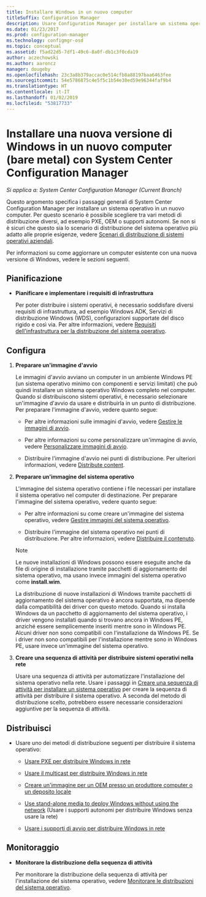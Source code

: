 ```yaml
---
title: Installare Windows in un nuovo computer
titleSuffix: Configuration Manager
description: Usare Configuration Manager per installare un sistema operativo in un nuovo computer (bare metal) tramite PXE, OEM o supporti autonomi.
ms.date: 01/23/2017
ms.prod: configuration-manager
ms.technology: configmgr-osd
ms.topic: conceptual
ms.assetid: f5ad22d5-7df1-49c6-8a0f-db1c3f0cda19
author: aczechowski
ms.author: aaroncz
manager: dougeby
ms.openlocfilehash: 23c3a8b379accac0e514cfb8a88197baa6463fee
ms.sourcegitcommit: 54e5786875c4e5f5c1b54e38ed59e96344faf9b4
ms.translationtype: HT
ms.contentlocale: it-IT
ms.lasthandoff: 01/02/2019
ms.locfileid: "53817733"
---
```

# <a name="install-a-new-version-of-windows-on-a-new-computer-bare-metal-with-system-center-configuration-manager"></a>Installare una nuova versione di Windows in un nuovo computer (bare metal) con System Center Configuration Manager

*Si applica a: System Center Configuration Manager (Current Branch)*

Questo argomento specifica i passaggi generali di System Center Configuration Manager per installare un sistema operativo in un nuovo computer. Per questo scenario è possibile scegliere tra vari metodi di distribuzione diversi, ad esempio PXE, OEM o supporti autonomi. Se non si è sicuri che questo sia lo scenario di distribuzione del sistema operativo più adatto alle proprie esigenze, vedere [Scenari di distribuzione di sistemi operativi aziendali](scenarios-to-deploy-enterprise-operating-systems.md).  

Per informazioni su come aggiornare un computer esistente con una nuova versione di Windows, vedere le sezioni seguenti.  

##  <a name="BKMK_Plan"></a> Pianificazione  

-   **Pianificare e implementare i requisiti di infrastruttura**  

     Per poter distribuire i sistemi operativi, è necessario soddisfare diversi requisiti di infrastruttura, ad esempio Windows ADK, Servizi di distribuzione Windows (WDS), configurazioni supportate del disco rigido e così via. Per altre informazioni, vedere [Requisiti dell'infrastruttura per la distribuzione del sistema operativo](../plan-design/infrastructure-requirements-for-operating-system-deployment.md).

##  <a name="BKMK_Configure"></a> Configura  

1.  **Preparare un'immagine d'avvio**  

     Le immagini d'avvio avviano un computer in un ambiente Windows PE (un sistema operativo minimo con componenti e servizi limitati) che può quindi installare un sistema operativo Windows completo nel computer.   Quando si distribuiscono sistemi operativi, è necessario selezionare un'immagine d'avvio da usare e distribuirla in un punto di distribuzione. Per preparare l'immagine d'avvio, vedere quanto segue:  

    -   Per altre informazioni sulle immagini d'avvio, vedere [Gestire le immagini di avvio](../get-started/manage-boot-images.md).  

    -   Per altre informazioni su come personalizzare un'immagine di avvio, vedere [Personalizzare immagini di avvio](../get-started/customize-boot-images.md).  

    -   Distribuire l'immagine d'avvio nei punti di distribuzione. Per ulteriori informazioni, vedere [Distribute content](../../core/servers/deploy/configure/deploy-and-manage-content.md#bkmk_distribute).  

2.  **Preparare un'immagine del sistema operativo**  

     L'immagine del sistema operativo contiene i file necessari per installare il sistema operativo nel computer di destinazione. Per preparare l'immagine del sistema operativo, vedere quanto segue:  

    -   Per altre informazioni su come creare un'immagine del sistema operativo, vedere [Gestire immagini del sistema operativo](../get-started/manage-operating-system-images.md).

    -   Distribuire l'immagine del sistema operativo nei punti di distribuzione. Per altre informazioni, vedere [Distribuire il contenuto](../../core/servers/deploy/configure/deploy-and-manage-content.md#bkmk_distribute).  

    > [!NOTE]
    > Le nuove installazioni di Windows possono essere eseguite anche da file di origine di installazione tramite pacchetti di aggiornamento del sistema operativo, ma usano invece immagini del sistema operativo come **install.wim**.
    >
    > La distribuzione di nuove installazioni di Windows tramite pacchetti di aggiornamento del sistema operativo è ancora supportata, ma dipende dalla compatibilità dei driver con questo metodo. Quando si installa Windows da un pacchetto di aggiornamento del sistema operativo, i driver vengono installati quando si trovano ancora in Windows PE, anziché essere semplicemente inseriti mentre sono in Windows PE. Alcuni driver non sono compatibili con l'installazione da Windows PE. Se i driver non sono compatibili per l'installazione mentre sono in Windows PE, usare invece un'immagine del sistema operativo.  

3.  **Creare una sequenza di attività per distribuire sistemi operativi nella rete**  

     Usare una sequenza di attività per automatizzare l'installazione del sistema operativo nella rete. Usare i passaggi in [Creare una sequenza di attività per installare un sistema operativo](create-a-task-sequence-to-install-an-operating-system.md) per creare la sequenza di attività per distribuire il sistema operativo. A seconda del metodo di distribuzione scelto, potrebbero essere necessarie considerazioni aggiuntive per la sequenza di attività.  

##  <a name="BKMK_Deploy"></a> Distribuisci  

-   Usare uno dei metodi di distribuzione seguenti per distribuire il sistema operativo:  

    -   [Usare PXE per distribuire Windows in rete](use-pxe-to-deploy-windows-over-the-network.md)  

    -   [Usare il multicast per distribuire Windows in rete](use-multicast-to-deploy-windows-over-the-network.md)  

    -   [Creare un'immagine per un OEM presso un produttore computer o un deposito locale](create-an-image-for-an-oem-in-factory-or-a-local-depot.md)  

    -   [Use stand-alone media to deploy Windows without using the network](use-stand-alone-media-to-deploy-windows-without-using-the-network.md) (Usare i supporti autonomi per distribuire Windows senza usare la rete)  

    -   [Usare i supporti di avvio per distribuire Windows in rete](use-bootable-media-to-deploy-windows-over-the-network.md)  

## <a name="monitor"></a>Monitoraggio  

-   **Monitorare la distribuzione della sequenza di attività**  

     Per monitorare la distribuzione della sequenza di attività per l'installazione del sistema operativo, vedere [Monitorare le distribuzioni del sistema operativo](monitor-operating-system-deployments.md).  
